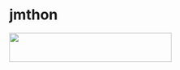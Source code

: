 # jmthon

<p align="left"><a href="https://heroku.com/deploy?template=https://github.com/markosthon/musi"> <img src="https://img.shields.io/badge/Deploy%20To%20Heroku-purple?style=for-the-badge&logo=heroku" width="320" height="58.45"/></a></p>
